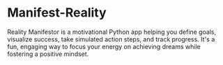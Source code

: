 # Manifest-Reality
Reality Manifestor is a motivational Python app helping you define goals, visualize success, take simulated action steps, and track progress. It's a fun, engaging way to focus your energy on achieving dreams while fostering a positive mindset.

